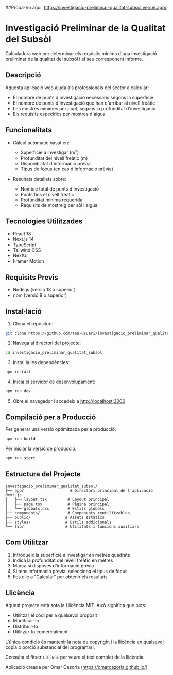 ##Proba-ho aquí: https://investigacio-preliminar-qualitat-subsol.vercel.app/

# Investigació Preliminar de la Qualitat del Subsòl

Calculadora web per determinar els requisits mínims d'una investigació preliminar de la qualitat del subsòl i el seu corresponent informe.

## Descripció

Aquesta aplicació web ajuda als professionals del sector a calcular:
- El nombre de punts d'investigació necessaris segons la superfície
- El nombre de punts d'investigació que han d'arribar al nivell freàtic
- Les mostres mínimes per punt, segons la profunditat d'investigació
- Els requisits específics per mostres d'aigua

## Funcionalitats

- Càlcul automàtic basat en:
  - Superfície a investigar (m²)
  - Profunditat del nivell freàtic (m)
  - Disponibilitat d'informació prèvia
  - Tipus de focus (en cas d'informació prèvia)

- Resultats detallats sobre:
  - Nombre total de punts d'investigació
  - Punts fins el nivell freàtic
  - Profunditat mínima requerida
  - Requisits de mostreig per sòl i aigua

## Tecnologies Utilitzades

- React 18
- Next.js 14
- TypeScript
- Tailwind CSS
- NextUI
- Framer Motion

## Requisits Previs

- Node.js (versió 18 o superior)
- npm (versió 9 o superior)

## Instal·lació

1. Clona el repositori:
```bash
git clone https://github.com/teu-usuari/investigacio_preliminar_qualitat_subsol.git
```

2. Navega al directori del projecte:
```bash
cd investigacio_preliminar_qualitat_subsol
```

3. Instal·la les dependències:
```bash
npm install
```

4. Inicia el servidor de desenvolupament:
```bash
npm run dev
```

5. Obre el navegador i accedeix a [http://localhost:3000](http://localhost:3000)

## Compilació per a Producció

Per generar una versió optimitzada per a producció:

```bash
npm run build
```

Per iniciar la versió de producció:

```bash
npm run start
```

## Estructura del Projecte

```
investigacio_preliminar_qualitat_subsol/
├── app/                    # Directori principal de l'aplicació Next.js
│   ├── layout.tsx         # Layout principal
│   ├── page.tsx           # Pàgina principal
│   └── globals.css        # Estils globals
├── components/            # Components reutilitzables
├── public/               # Assets estàtics
├── styles/               # Estils addicionals
└── lib/                  # Utilitats i funcions auxiliars
```

## Com Utilitzar

1. Introdueix la superfície a investigar en metres quadrats
2. Indica la profunditat del nivell freàtic en metres
3. Marca si disposes d'informació prèvia
4. Si tens informació prèvia, selecciona el tipus de focus
5. Fes clic a "Calcular" per obtenir els resultats

## Llicència

Aquest projecte està sota la Llicència MIT. Això significa que pots:
- Utilitzar el codi per a qualsevol propòsit
- Modificar-lo
- Distribuir-lo
- Utilitzar-lo comercialment

L'única condició és mantenir la nota de copyright i la llicència en qualsevol còpia o porció substancial del programari.

Consulta el fitxer `LICENSE` per veure el text complet de la llicència.

Aplicació creada per Omar Cazorla (https://omarcazorla.github.io/)
